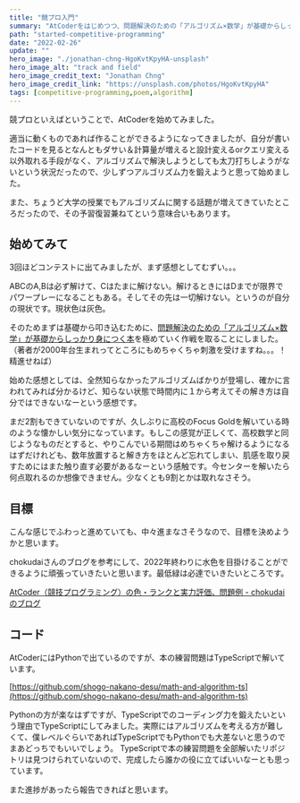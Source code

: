 ```yaml
---
title: "競プロ入門"
summary: "AtCoderをはじめつつ、問題解決のための「アルゴリズム×数学」が基礎からしっかり身に付く本で文字通り基礎力を鍛えていきたいと思います。"
path: "started-competitive-programming"
date: "2022-02-26"
update: ""
hero_image: "./jonathan-chng-HgoKvtKpyHA-unsplash"
hero_image_alt: "track and field"
hero_image_credit_text: "Jonathan Chng"
hero_image_credit_link: "https://unsplash.com/photos/HgoKvtKpyHA"
tags: [competitive-programming,poem,algorithm]
---
```


競プロといえばということで、AtCoderを始めてみました。

適当に動くものであれば作ることができるようになってきましたが、自分が書いたコードを見るとなんともダサい＆計算量が増えると設計変えるorクエリ変える以外取れる手段がなく、アルゴリズムで解決しようとしても太刀打ちしようがないという状況だったので、少しずつアルゴリズム力を鍛えようと思って始めました。

また、ちょうど大学の授業でもアルゴリズムに関する話題が増えてきていたところだったので、その予習復習兼ねてという意味合いもあります。

## 始めてみて

3回ほどコンテストに出てみましたが、まず感想としてむずい。。。

ABCのA,Bは必ず解けて、Cはたまに解けない。解けるときにはDまでが限界でパワープレーになることもある。そしてその先は一切解けない。というのが自分の現状です。現状色は灰色。

そのためまずは基礎から叩き込むために、[問題解決のための「アルゴリズム×数学」が基礎からしっかり身につく本](https://www.amazon.co.jp/%E5%95%8F%E9%A1%8C%E8%A7%A3%E6%B1%BA%E3%81%AE%E3%81%9F%E3%82%81%E3%81%AE%E3%80%8C%E3%82%A2%E3%83%AB%E3%82%B4%E3%83%AA%E3%82%BA%E3%83%A0%C3%97%E6%95%B0%E5%AD%A6%E3%80%8D%E3%81%8C%E5%9F%BA%E7%A4%8E%E3%81%8B%E3%82%89%E3%81%97%E3%81%A3%E3%81%8B%E3%82%8A%E8%BA%AB%E3%81%AB%E3%81%A4%E3%81%8F%E6%9C%AC-%E7%B1%B3%E7%94%B0-%E5%84%AA%E5%B3%BB/dp/4297125218)を極めていく作戦を取ることにしました。（著者が2000年台生まれってところにもめちゃくちゃ刺激を受けますね。。。！精進せねば）

始めた感想としては、全然知らなかったアルゴリズムばかりが登場し、確かに言われてみれば分かるけど、知らない状態で時間内に１から考えてその解き方は自分ではできないなーという感想です。

まだ2割もできていないのですが、久しぶりに高校のFocus Goldを解いている時のような懐かしい気分になっています。もしこの感覚が正しくて、高校数学と同じようなものだとすると、やりこんでいる期間はめちゃくちゃ解けるようになるはずだけれども、数年放置すると解き方をほとんど忘れてしまい、肌感を取り戻すためにはまた触り直す必要があるなーという感触です。今センターを解いたら何点取れるのか想像できません。少なくとも9割とかは取れなさそう。

## 目標

こんな感じでふわっと進めていても、中々進まなさそうなので、目標を決めようかと思います。

chokudaiさんのブログを参考にして、2022年終わりに水色を目掛けることができるように頑張っていきたいと思います。最低緑は必達でいきたいところです。

[AtCoder（競技プログラミング）の色・ランクと実力評価、問題例 - chokudaiのブログ](https://chokudai.hatenablog.com/entry/2019/02/11/155904)

## コード

AtCoderにはPythonで出ているのですが、本の練習問題はTypeScriptで解いています。

[https://github.com/shogo-nakano-desu/math-and-algorithm-ts](https://github.com/shogo-nakano-desu/math-and-algorithm-ts)

Pythonの方が楽なはずですが、TypeScriptでのコーディング力を鍛えたいという理由でTypeScriptにしてみました。実際にはアルゴリズムを考える方が難しくて、僕レベルぐらいであればTypeScriptでもPythonでも大差ないと思うのでまあどっちでもいいでしょう。
TypeScriptで本の練習問題を全部解いたリポジトリは見つけられていないので、完成したら誰かの役に立てばいいなーとも思っています。

また進捗があったら報告できればと思います。